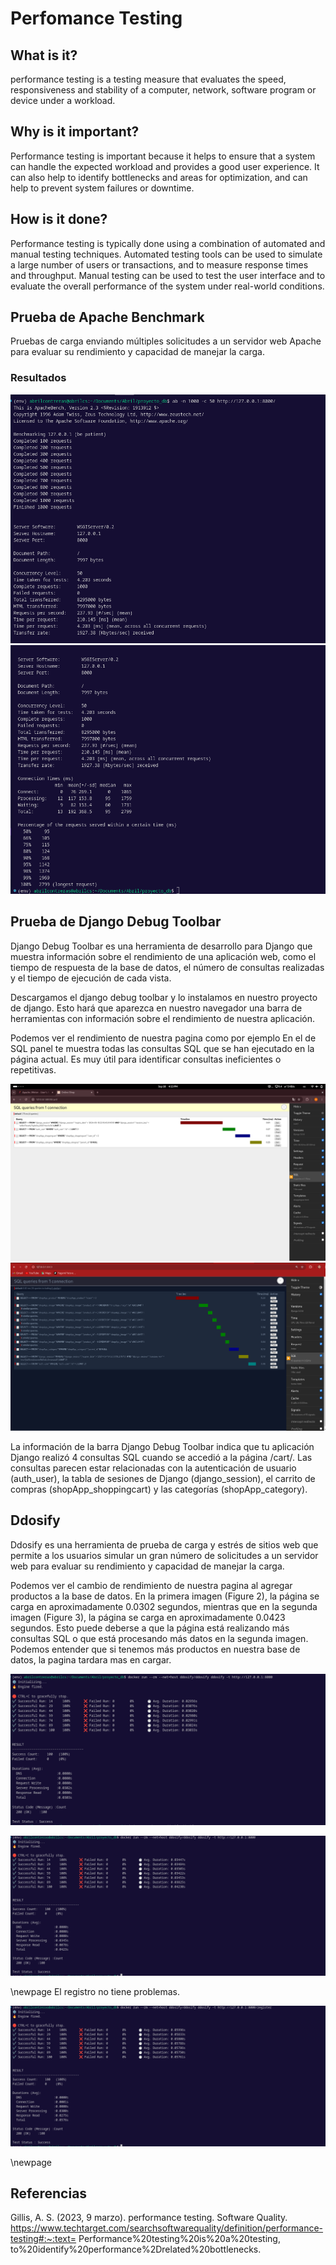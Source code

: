 # Perfomance Testing
## What is it?
performance testing is a testing measure that evaluates the speed, responsiveness and stability of a computer, network, software program or device under a workload. 

## Why is it important?
Performance testing is important because it helps to ensure that a system can handle the expected workload and provides a good user experience. It can also help to identify bottlenecks and areas for optimization, and can help to prevent system failures or downtime.

## How is it done?
Performance testing is typically done using a combination of automated and manual testing techniques. Automated testing tools can be used to simulate a large number of users or transactions, and to measure response times and throughput. Manual testing can be used to test the user interface and to evaluate the overall performance of the system under real-world conditions.


## Prueba de Apache Benchmark
Pruebas de carga enviando múltiples solicitudes a un servidor web Apache para evaluar su rendimiento y capacidad de manejar la carga.

### Resultados
![alt text](image.png)
![alt text](image-1.png)


## Prueba de Django Debug Toolbar
Django Debug Toolbar es una herramienta de desarrollo para Django que muestra información sobre el rendimiento de una aplicación web, como el tiempo de respuesta de la base de datos, el número de consultas realizadas y el tiempo de ejecución de cada vista.

Descargamos el django debug toolbar y lo instalamos en nuestro proyecto de django. Esto hará que aparezca en nuestro navegador una barra de herramientas con información sobre el rendimiento de nuestra aplicación. 


Podemos ver el rendimiento de nuestra pagina como por ejemplo
En el de SQL panel te muestra todas las consultas SQL que se han ejecutado en la página actual. Es muy útil para identificar consultas ineficientes o repetitivas.

![SQL|Sin productos](image-3.png)
![SQL|Con productos](image-7.png)

La información de la barra Django Debug Toolbar indica que tu aplicación Django realizó 4 consultas SQL cuando se accedió a la página /cart/. Las consultas parecen estar relacionadas con la autenticación de usuario (auth_user), la tabla de sesiones de Django (django_session), el carrito de compras (shopApp_shoppingcart) y las categorías (shopApp_category).

## Ddosify
Ddosify es una herramienta de prueba de carga y estrés de sitios web que permite a los usuarios simular un gran número de solicitudes a un servidor web para evaluar su rendimiento y capacidad de manejar la carga.

Podemos ver el cambio de rendimiento de nuestra pagina al agregar productos a la base de datos. En la primera imagen (Figure 2), la página se carga en aproximadamente 0.0302 segundos, mientras que en la segunda imagen (Figure 3), la página se carga en aproximadamente 0.0423 segundos. Esto puede deberse a que la página está realizando más consultas SQL o que está procesando más datos en la segunda imagen. Podemos entender que si tenemos más productos en nuestra base de datos, la pagina tardara mas en cargar.

![ddosify|Pagina de inicio sin productos](image-4.png)

![ddosify|Pagina de inicio con productos](image-6.png)

\newpage
El registro no tiene problemas.

![ddosify|Registro](image-5.png)

\newpage
## Referencias
Gillis, A. S. (2023, 9 marzo). performance testing. Software Quality. https://www.techtarget.com/searchsoftwarequality/definition/performance-testing#:~:text= 
Performance%20testing%20is%20a%20testing,
to%20identify%20performance%2Drelated%20bottlenecks.
